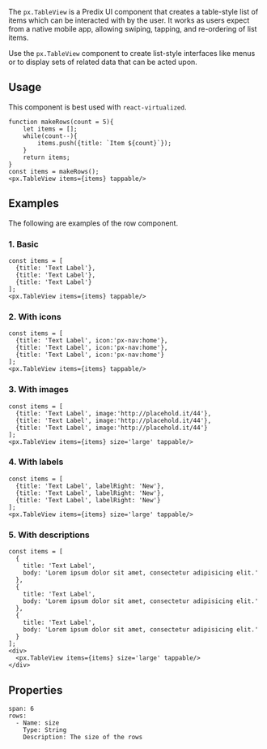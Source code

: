 The `px.TableView` is a Predix UI component that creates a table-style list of items which can be interacted with by the user. It works as users expect from a native mobile app, allowing swiping, tapping, and re-ordering of list items.

Use the `px.TableView` component to create list-style interfaces like menus or to display sets of related data that can be acted upon.



## Usage
This component is best used with `react-virtualized`.

```react
function makeRows(count = 5){
	let items = [];
	while(count--){ 
		items.push({title: `Item ${count}`});
	}
	return items;
}
const items = makeRows();
<px.TableView items={items} tappable/>
```



## Examples
The following are examples of the row component.


### 1. Basic

```react
const items = [
  {title: 'Text Label'},
  {title: 'Text Label'},
  {title: 'Text Label'}
];
<px.TableView items={items} tappable/>
```

### 2. With icons

```react
const items = [
  {title: 'Text Label', icon:'px-nav:home'},
  {title: 'Text Label', icon:'px-nav:home'},
  {title: 'Text Label', icon:'px-nav:home'}
];
<px.TableView items={items} tappable/>
```

### 3. With  images

```react
const items = [
  {title: 'Text Label', image:'http://placehold.it/44'},
  {title: 'Text Label', image:'http://placehold.it/44'},
  {title: 'Text Label', image:'http://placehold.it/44'}
];
<px.TableView items={items} size='large' tappable/>
```

### 4. With labels

```react
const items = [
  {title: 'Text Label', labelRight: 'New'},
  {title: 'Text Label', labelRight: 'New'},
  {title: 'Text Label', labelRight: 'New'}
];
<px.TableView items={items} size='large' tappable/>
```

### 5. With descriptions

```react
const items = [
  {
    title: 'Text Label',
    body: 'Lorem ipsum dolor sit amet, consectetur adipisicing elit.'
  },
  {
    title: 'Text Label',
    body: 'Lorem ipsum dolor sit amet, consectetur adipisicing elit.'
  },
  {
    title: 'Text Label',
    body: 'Lorem ipsum dolor sit amet, consectetur adipisicing elit.'
  }
];
<div>
  <px.TableView items={items} size='large' tappable/>
</div>
```







## Properties

```table
span: 6
rows:
  - Name: size
    Type: String
    Description: The size of the rows
```
